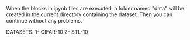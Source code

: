When the blocks in ipynb files are executed, a folder named "data" will be created in the current directory containing the dataset. Then you can continue without any problems.

DATASETS:
1- CIFAR-10
2- STL-10
